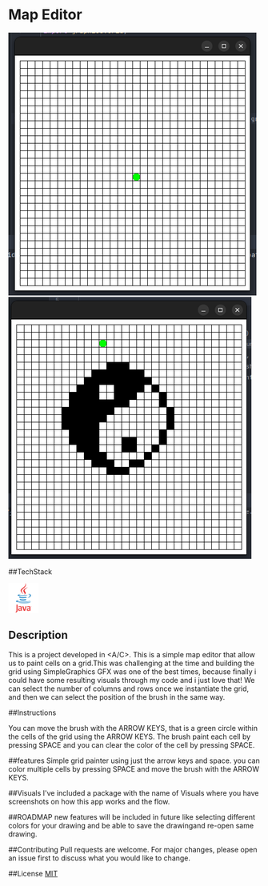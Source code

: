 # Map Editor
![image](https://github.com/G-don/AC-MapEditor/blob/main/Visuals/1.png)
![image](https://github.com/G-don/AC-MapEditor/blob/main/Visuals/10.png)

##TechStack

<p align="left">
<img src="https://github.com/Drete457/Drete457/blob/master/icons/java-original.svg" alt="java" width="60" height="60"/>
</p>


## Description

This is a project developed in <A/C>.
This is a simple map editor that allow us to paint cells on a grid.This was challenging at the time and building the grid using SimpleGraphics GFX
was one of the best times, because finally i could have some resulting visuals through my code and i just love that!
We can select the number of columns and rows once we instantiate the grid, and then we can select the position of the brush in the same way.

##Instructions

You can move the brush with the ARROW KEYS, that is a green circle within the cells of the grid using the ARROW KEYS.
The brush paint each cell by pressing SPACE and you can clear the color of the cell by pressing SPACE.

##features
Simple grid painter using just the arrow keys and space. you can color multiple cells by pressing SPACE and move the brush with the ARROW KEYS.

##Visuals
I've included a package with the name of Visuals where you have screenshots on how this app works and the flow.

##ROADMAP
new features will be included in future like selecting different colors for your drawing and be able to save the drawingand re-open same drawing.

##Contributing
Pull requests are welcome. For major changes, please open an issue first to discuss what you would like to change.

##License
[MIT](https://choosealicense.com/licenses/mit/)



